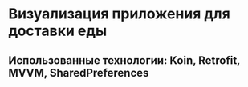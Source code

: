 # Визуализация приложения для доставки еды
## Использованные технологии: Koin, Retrofit, MVVM, SharedPreferences
